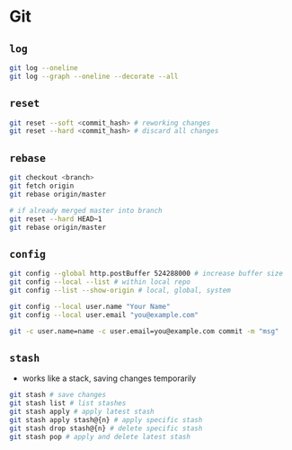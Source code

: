 # Git

## `log`

```bash
git log --oneline
git log --graph --oneline --decorate --all
```

## `reset`

```bash
git reset --soft <commit_hash> # reworking changes
git reset --hard <commit_hash> # discard all changes
```

## `rebase`

```bash
git checkout <branch>
git fetch origin
git rebase origin/master

# if already merged master into branch
git reset --hard HEAD~1
git rebase origin/master
```

## `config`

```bash
git config --global http.postBuffer 524288000 # increase buffer size
git config --local --list # within local repo
git config --list --show-origin # local, global, system

git config --local user.name "Your Name"
git config --local user.email "you@example.com"
```

```bash
git -c user.name=name -c user.email=you@example.com commit -m "msg"
```

## `stash`

- works like a stack, saving changes temporarily

```bash
git stash # save changes
git stash list # list stashes
git stash apply # apply latest stash
git stash apply stash@{n} # apply specific stash
git stash drop stash@{n} # delete specific stash
git stash pop # apply and delete latest stash
```
